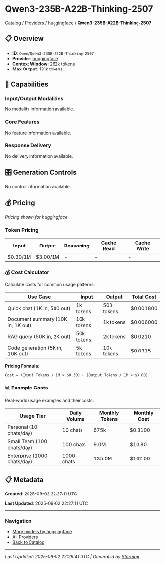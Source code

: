 # Qwen3-235B-A22B-Thinking-2507
  
[Catalog](../../../../..) / [Providers](../../../..) / [huggingface](../../..) / **Qwen3-235B-A22B-Thinking-2507**


## 📋 Overview
  
- **ID**: `Qwen/Qwen3-235B-A22B-Thinking-2507`
- **Provider**: [huggingface](../)
- **Context Window**: 262k tokens
- **Max Output**: 131k tokens
  
## 🎯 Capabilities
  
### Input/Output Modalities
  
No modality information available.
  
### Core Features
  
No feature information available.
  
### Response Delivery
  
No delivery information available.
  
## 🎛️ Generation Controls
  
No control information available.
  
## 💰 Pricing
  
*Pricing shown for huggingface*
  
  
### Token Pricing
  
| Input | Output | Reasoning | Cache Read | Cache Write |
|---------|---------|---------|---------|---------|
| $0.30/1M | $3.00/1M | - | - | - |

  
### 💰 Cost Calculator
  
Calculate costs for common usage patterns:
  
  
| Use Case | Input | Output | Total Cost |
|---------|---------|---------|---------|
| Quick chat (1K in, 500 out) | 1k tokens | 500 tokens | $0.001800 |
| Document summary (10K in, 1K out) | 10k tokens | 1k tokens | $0.006000 |
| RAG query (50K in, 2K out) | 50k tokens | 2k tokens | $0.0210 |
| Code generation (5K in, 10K out) | 5k tokens | 10k tokens | $0.0315 |

  
**Pricing Formula:**
  
```
Cost = (Input Tokens / 1M × $0.30) + (Output Tokens / 1M × $3.00)
```
  
### 📊 Example Costs
  
Real-world usage examples and their costs:
  
  
| Usage Tier | Daily Volume | Monthly Tokens | Monthly Cost |
|---------|---------|---------|---------|
| Personal (10 chats/day) | 10 chats | 675k | $0.8100 |
| Small Team (100 chats/day) | 100 chats | 9.0M | $10.80 |
| Enterprise (1000 chats/day) | 1000 chats | 135.0M | $162.00 |

  
## 📋 Metadata
  
**Created**: 2025-09-02 22:27:11 UTC
  
**Last Updated**: 2025-09-02 22:27:11 UTC
  
  
---
  
  
### Navigation

- [More models by huggingface](../)
- [All Providers](../../../../../providers)
- [Back to Catalog](../../../../..)


---
_Last Updated: 2025-09-02 22:29:41 UTC | Generated by [Starmap](https://github.com/agentstation/starmap)_
